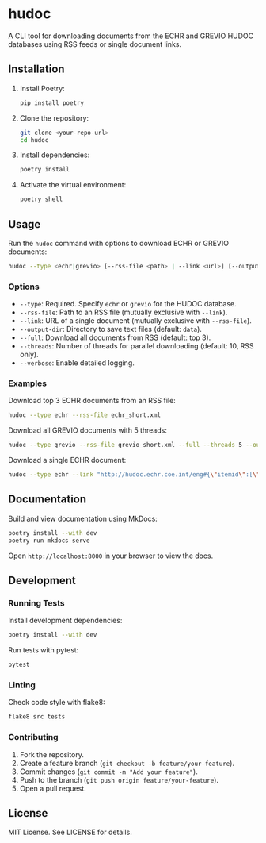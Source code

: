 # hudoc

A CLI tool for downloading documents from the ECHR and GREVIO HUDOC databases using RSS feeds or single document links.

## Installation

1. Install Poetry:
   ```bash
   pip install poetry
   ```

2. Clone the repository:
   ```bash
   git clone <your-repo-url>
   cd hudoc
   ```

3. Install dependencies:
   ```bash
   poetry install
   ```

4. Activate the virtual environment:
   ```bash
   poetry shell
   ```

## Usage

Run the `hudoc` command with options to download ECHR or GREVIO documents:

```bash
hudoc --type <echr|grevio> [--rss-file <path> | --link <url>] [--output-dir <dir>] [--full] [--threads <n>] [--verbose]
```

### Options

- `--type`: Required. Specify `echr` or `grevio` for the HUDOC database.
- `--rss-file`: Path to an RSS file (mutually exclusive with `--link`).
- `--link`: URL of a single document (mutually exclusive with `--rss-file`).
- `--output-dir`: Directory to save text files (default: `data`).
- `--full`: Download all documents from RSS (default: top 3).
- `--threads`: Number of threads for parallel downloading (default: 10, RSS only).
- `--verbose`: Enable detailed logging.

### Examples

Download top 3 ECHR documents from an RSS file:
```bash
hudoc --type echr --rss-file echr_short.xml
```

Download all GREVIO documents with 5 threads:
```bash
hudoc --type grevio --rss-file grevio_short.xml --full --threads 5 --output-dir grevio_cases
```

Download a single ECHR document:
```bash
hudoc --type echr --link "http://hudoc.echr.coe.int/eng#{\"itemid\":[\"001-243083\"]}"
```

## Documentation

Build and view documentation using MkDocs:
```bash
poetry install --with dev
poetry run mkdocs serve
```
Open `http://localhost:8000` in your browser to view the docs.

## Development

### Running Tests

Install development dependencies:
```bash
poetry install --with dev
```

Run tests with pytest:
```bash
pytest
```

### Linting

Check code style with flake8:
```bash
flake8 src tests
```

### Contributing

1. Fork the repository.
2. Create a feature branch (`git checkout -b feature/your-feature`).
3. Commit changes (`git commit -m "Add your feature"`).
4. Push to the branch (`git push origin feature/your-feature`).
5. Open a pull request.

## License

MIT License. See LICENSE for details.
